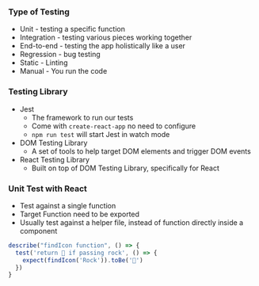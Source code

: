 ### Type of Testing
* Unit - testing a specific function
* Integration - testing various pieces working together
* End-to-end - testing the app holistically like a user
* Regression - bug testing
* Static - Linting
* Manual - You run the code

### Testing Library
* Jest
  * The framework to run our tests
  * Come with `create-react-app` no need to configure
  * `npm run test` will start Jest in watch mode
* DOM Testing Library
  * A set of tools to help target DOM elements and trigger DOM events
* React Testing Library
  * Built on top of DOM Testing Library, specifically for React


### Unit Test with React
* Test against a single function
* Target Function need to be exported
* Usually test against a helper file, instead of function directly inside a component

```js
describe("findIcon function", () => {
  test('return 🗿 if passing rock', () => {
    expect(findIcon('Rock')).toBe('🗿')
  })
}
```